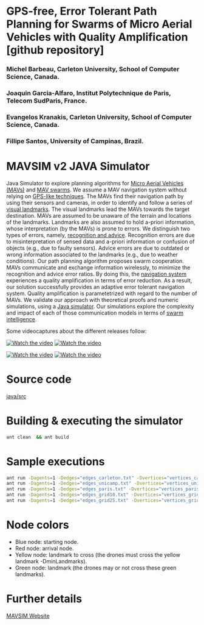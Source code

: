 # GPS-free, Error Tolerant Path Planning for Swarms of Micro Aerial Vehicles with Quality Amplification [github repository]


### Michel Barbeau, Carleton University, School of Computer Science, Canada.

### Joaquin Garcia-Alfaro, Institut Polytechnique de Paris, Telecom SudParis, France.

### Evangelos Kranakis, Carleton University, School of Computer Science, Canada.

### Fillipe Santos, University of Campinas, Brazil.


# MAVSIM v2 JAVA Simulator

Java Simulator to explore planning algorithms for [Micro Aerial
Vehicles (MAVs)](https://en.wikipedia.org/wiki/Micro_air_vehicle) and
[MAV swarms](href="https://en.wikipedia.org/wiki/Swarm_behaviour).
We assume a MAV navigation system without relying on [GPS-like
techniques](https://en.wikipedia.org/wiki/Global_Positioning_System).
The MAVs find their navigation path by using their
sensors and cameras, in order to identify and follow a series of [visual
landmarks](https://en.wikipedia.org/wiki/Landmark). The visual landmarks lead
the MAVs towards the target destination.
MAVs are assumed to be unaware of the terrain and locations of the
landmarks. Landmarks are also assumed to hold a-priori information,
whose interpretation (by the MAVs) is prone to errors. We distinguish
two types of errors, namely, [recognition and advice](https://en.wikipedia.org/wiki/Error#Science_and_engineering).
Recognition errors are due to misinterpretation of
sensed data and a-priori information or confusion of objects (e.g.,
due to faulty sensors). Advice errors are due to outdated or wrong
information associated to the landmarks (e.g., due to weather
conditions). Our path planning algorithm proposes swarm cooperation.
MAVs communicate and exchange information wirelessly, to minimize the
recognition and advice error ratios. By doing this, the [navigation
system](https://en.wikipedia.org/wiki/Navigation_system) experiences a
quality amplification in terms of error
reduction. As a result, our solution successfully provides an adaptive
error tolerant navigation system. Quality amplification is
parametetrized with regard to the number of MAVs. We validate our
approach with theoretical proofs and numeric simulations, using a <a
href= "https://github.com/jgalfaro/mirrored-scavesim">Java
simulator</a>. Our simulations explore the complexity and impact of
each of those communication models in terms of [swarm
intelligence](https://en.wikipedia.org/wiki/Swarm_intelligence).

Some videocaptures about the different releases follow:

[![Watch the video](https://img.youtube.com/vi/CuY3zvl-bKY/0.jpg)](https://youtu.be/CuY3zvl-bKY)
[![Watch the video](https://img.youtube.com/vi/_F7AbmR-QDM/0.jpg)](https://youtu.be/_F7AbmR-QDM)

[![Watch the video](https://img.youtube.com/vi/ePn1VMsyFHw/0.jpg)](https://youtu.be/ePn1VMsyFHw)
[![Watch the video](https://img.youtube.com/vi/_R9daWaxWM0/0.jpg)](https://youtu.be/_R9daWaxWM0)


# Source code

[java/src](https://github.com/jgalfaro/mirrored-scavesim/tree/main/mavsim_v2/java/src)


# Building & executing the simulator

```bash
ant clean  && ant build
```

# Sample executions

```bash
ant run -Dagents=1 -Dedges="edges_carleton.txt" -Dvertices="vertices_carleton.txt" -Doutfile="teste.txt" -DagentSize=0.01 -DnodeSize=0.003 -DminLandmarks=100 -Dpath="path-carleton.txt"
ant run -Dagents=1 -Dedges="edges_unicamp.txt" -Dvertices="vertices_unicamp.txt" -Doutfile="teste.txt" -DagentSize=0.01 -DnodeSize=0.003 -DminLandmarks=30 -Dpath="path-unicamp.txt"
ant run -Dagents=1 -Dedges="edges_paris.txt" -Dvertices="vertices_paris.txt" -Doutfile="teste.txt" -DagentSize=0.01 -DnodeSize=0.003 -DminLandmarks=50 -Dpath="path-paris.txt"
ant run -Dagents=1 -Dedges="edges_grid10.txt" -Dvertices="vertices_grid10.txt" -Doutfile="teste.txt" -DagentSize=0.01 -DnodeSize=0.003 -DminLandmarks=10 -Dpath="path-grid10.txt"
ant run -Dagents=1 -Dedges="edges_grid25.txt" -Dvertices="vertices_grid25.txt" -Doutfile="teste.txt" -DagentSize=0.01 -DnodeSize=0.003 -DminLandmarks=20 -Dpath="path-grid25.txt"
```

# Node colors

- Blue node: starting node.
- Red node: arrival node.
- Yellow node: landmark to cross (the drones must cross the yellow landmark -DminLandmarks).
- Green node: landmark (the drones may or not cross these green landmarks).


# Further details

[MAVSIM Website](http://www-public.imtbs-tsp.eu/~garcia_a/web/prototypes/mavsim/)



